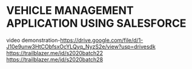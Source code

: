 # VEHICLE MANAGEMENT APPLICATION USING SALESFORCE

video demonstration-https://drive.google.com/file/d/1-J10e9unw3HtCObfsxOcYLQyq_NyzS2e/view?usp=drivesdk
https://trailblazer.me/id/s2020batch22
https://trailblazer.me/id/s2020batch28

